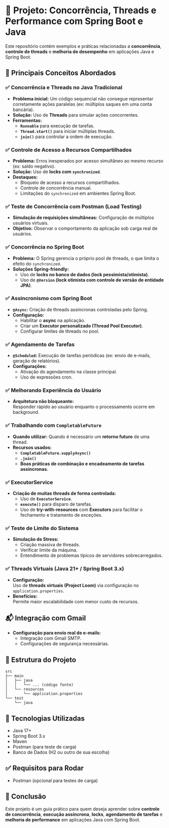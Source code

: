 
# 📌 Projeto: Concorrência, Threads e Performance com Spring Boot e Java

Este repositório contém exemplos e práticas relacionadas a **concorrência**, **controle de threads** e **melhoria de desempenho** em aplicações Java e Spring Boot.

## 🧵 Principais Conceitos Abordados

### ✅ Concorrência e Threads no Java Tradicional
- **Problema inicial:** Um código sequencial não consegue representar corretamente ações paralelas (ex: múltiplos saques em uma conta bancária).
- **Solução:** Uso de **Threads** para simular ações concorrentes.
- **Ferramentas:**  
  - **`Runnable`** para execução de tarefas.
  - **`Thread.start()`** para iniciar múltiplas threads.
  - **`join()`** para controlar a ordem de execução.

### ✅ Controle de Acesso a Recursos Compartilhados
- **Problema:** Erros inesperados por acesso simultâneo ao mesmo recurso (ex: saldo negativo).
- **Solução:** Uso de **locks com `synchronized`**.
- **Destaques:**
  - Bloqueio de acesso a recursos compartilhados.
  - Controle de concorrência manual.
  - Limitações do `synchronized` em ambientes Spring Boot.

### ✅ Teste de Concorrência com Postman (Load Testing)
- **Simulação de requisições simultâneas:** Configuração de múltiplos usuários virtuais.
- **Objetivo:** Observar o comportamento da aplicação sob carga real de usuários.

### ✅ Concorrência no Spring Boot
- **Problema:** O Spring gerencia o próprio pool de threads, o que limita o efeito do `synchronized`.
- **Soluções Spring-friendly:**
  - Uso de **locks no banco de dados (lock pessimista/otimista)**.
  - Uso de **`@Version` (lock otimista com controle de versão de entidade JPA)**.

### ✅ Assincronismo com Spring Boot
- **`@Async`:** Criação de threads assíncronas controladas pelo Spring.
- **Configuração:**
  - Habilitar o **async** na aplicação.
  - Criar um **Executor personalizado (Thread Pool Executor)**.
  - Configurar limites de threads no pool.

### ✅ Agendamento de Tarefas
- **`@Scheduled`:** Execução de tarefas periódicas (ex: envio de e-mails, geração de relatórios).
- **Configurações:**
  - Ativação do agendamento na classe principal.
  - Uso de expressões cron.

### ✅ Melhorando Experiência do Usuário
- **Arquitetura não bloqueante:**  
  Responder rápido ao usuário enquanto o processamento ocorre em background.

### ✅ Trabalhando com `CompletableFuture`
- **Quando utilizar:** Quando é necessário um **retorno futuro** de uma thread.
- **Recursos usados:**
  - **`CompletableFuture.supplyAsync()`**
  - **`.join()`**
  - **Boas práticas de combinação e encadeamento de tarefas assíncronas.**

### ✅ ExecutorService
- **Criação de muitas threads de forma controlada:**
  - Uso de **`ExecutorService`**.
  - **`execute()`** para disparo de tarefas.
  - Uso de **try-with-resources** com **Executors** para facilitar o fechamento e tratamento de exceções.

### ✅ Teste de Limite do Sistema
- **Simulação de Stress:**
  - Criação massiva de threads.
  - Verificar limite da máquina.
  - Entendimento de problemas típicos de servidores sobrecarregados.

### ✅ Threads Virtuais (Java 21+ / Spring Boot 3.x)
- **Configuração:**  
  Uso de **threads virtuais (Project Loom)** via configuração no `application.properties`.
- **Benefícios:**  
  Permite maior escalabilidade com menor custo de recursos.

## 📬 Integração com Gmail
- **Configuração para envio real de e-mails:**
  - Integração com Gmail SMTP.
  - Configurações de segurança necessárias.

## 📂 Estrutura do Projeto

```
src
├── main
│   ├── java
│   │   └── ... (código fonte)
│   └── resources
│       └── application.properties
└── test
    └── java
```

## 🚀 Tecnologias Utilizadas
- Java 17+
- Spring Boot 3.x
- Maven
- Postman (para teste de carga)
- Banco de Dados (H2 ou outro de sua escolha)

## ✅ Requisitos para Rodar
- Postman (opcional para testes de carga)

## 📌 Conclusão

Este projeto é um guia prático para quem deseja aprender sobre **controle de concorrência**, **execução assíncrona**, **locks**, **agendamento de tarefas** e **melhoria de performance** em aplicações Java com Spring Boot.
